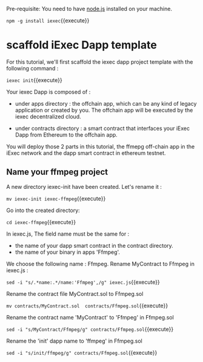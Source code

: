 


Pre-requisite: You need to have [node.js](https://nodejs.org/en/) installed on your machine.

`npm -g install iexec`{{execute}}


# scaffold iExec Dapp template 

 For this tutorial, we'll first scaffold the iexec dapp project template
 with the following command :

`iexec init`{{execute}}


Your iexec Dapp is composed of :

* under apps directory :
the offchain app, which can be any kind of legacy application or created by you. The offchain app will be executed by the iexec decentralized cloud.

* under contracts directory :
a smart contract that interfaces your iExec Dapp from Ethereum to the offchain app.


You will deploy those 2 parts in this tutorial, the ffmepg off-chain app in the iExec network and the dapp smart contract in ethereum testnet.


## Name your ffmpeg project

A new directory iexec-init have been created. Let's rename it :

`mv iexec-init iexec-ffmpeg`{{execute}}

Go into the created directory:

`cd iexec-ffmpeg`{{execute}}


In iexec.js, The field name must be the same for  :
  - the name of your dapp smart contract in the contract directory.
  - the name of your binary in apps 'Ffmpeg'.
  
We choose the following name : Ffmpeg.
Rename MyContract to Ffmpeg in iexec.js :
  
`sed -i "s/.*name:.*/name:'Ffmpeg',/g" iexec.js`{{execute}}
  
  
Rename the contract file MyContract.sol to Ffmpeg.sol
  
`mv contracts/MyContract.sol  contracts/Ffmpeg.sol`{{execute}}
  
  
Rename the contract name 'MyContract' to 'Ffmpeg' in Ffmpeg.sol
  
`sed -i "s/MyContract/Ffmpeg/g" contracts/Ffmpeg.sol`{{execute}}
  
Rename the 'init' dapp name to 'ffmpeg' in Ffmpeg.sol
  
`sed -i "s/init/ffmpeg/g" contracts/Ffmpeg.sol`{{execute}}

 